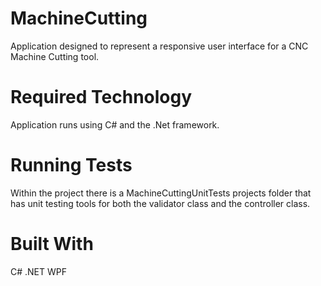 # MachineCutting
Application designed to represent a responsive user interface for a CNC Machine Cutting tool.
# Required Technology
Application runs using C# and the .Net framework.
# Running Tests
Within the project there is a MachineCuttingUnitTests projects folder that has unit testing tools for both the validator class and the controller class.
# Built With
C#
.NET
WPF

